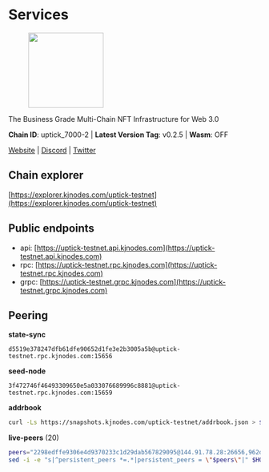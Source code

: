 # Services

<figure><img src="https://raw.githubusercontent.com/kj89/testnet_manuals/main/pingpub/logos/uptick.png" width="150" alt=""><figcaption></figcaption></figure>

The Business Grade Multi-Chain NFT Infrastructure for Web 3.0

**Chain ID**: uptick_7000-2 | **Latest Version Tag**: v0.2.5 | **Wasm**: OFF

[Website](https://uptick.network) | [Discord](https://discord.gg/UzeHS7fu5H) | [Twitter](https://twitter.com/uptickproject)




## Chain explorer
[https://explorer.kjnodes.com/uptick-testnet](https://explorer.kjnodes.com/uptick-testnet)

## Public endpoints

* api: [https://uptick-testnet.api.kjnodes.com](https://uptick-testnet.api.kjnodes.com)
* rpc: [https://uptick-testnet.rpc.kjnodes.com](https://uptick-testnet.rpc.kjnodes.com)
* grpc: [https://uptick-testnet.grpc.kjnodes.com](https://uptick-testnet.grpc.kjnodes.com)

## Peering

**state-sync**

```text
d5519e378247dfb61dfe90652d1fe3e2b3005a5b@uptick-testnet.rpc.kjnodes.com:15656
```

**seed-node**

```text
3f472746f46493309650e5a033076689996c8881@uptick-testnet.rpc.kjnodes.com:15659
```

**addrbook**
```bash
curl -Ls https://snapshots.kjnodes.com/uptick-testnet/addrbook.json > $HOME/.uptickd/config/addrbook.json
```

**live-peers** (20)
```bash
peers="2298edffe9306e4d9370233c1d29dab567829095@144.91.78.28:26656,962d620d21ce5caba3e765501dd9b309cfac234f@78.31.64.11:26356,6af07daddb8a57c01d05d8c0894f8293a41090d0@185.245.183.122:26656,3666c65e99775b8149396fd5c781dec6a29fb13b@75.119.144.48:31656,7a4f1c0baa2ff31c02163fb658c4eb8d119193c7@95.214.52.173:26656,d5519e378247dfb61dfe90652d1fe3e2b3005a5b@65.109.68.190:15656,5368bc0c12a7bfd9d69ba192b06f2be97d28e7ef@185.239.209.56:31656,b9d3fe835ded0b93c39befad43fb3c4964ae740f@91.195.101.100:26656,e8704845eaa0f3d39fcdc9c4065f3beb344384db@142.132.152.46:27656,d8777278648d8fc93800692a8b96a7f104df4f9a@194.163.135.127:26656,8096fef589ead4cd3a1aef83110b0241e63d5747@38.242.239.25:26656,f06b6a57001440bf3507ba2f09a3010f6d50080b@135.181.133.37:29656,75f90b4070eab7a20dc60974c85069389c77d89d@38.242.239.27:26656,07df6fd3f41c4bda761931831439ab248eb3dae4@91.223.3.190:55056,0105e6bcc1d69031d27817110050319446101362@65.108.197.178:31656,b483acbcae7ccd1244f588144245e9d1124c3de5@88.99.56.200:26666,70c19420bb2d40c5a6c3466c69ead6e0877b9cc7@45.85.250.108:26656,eb5a3112a64944e2bd701ff8aa99ab95209c6310@185.198.27.110:26656,af5262526a0800a29a0a7194e1488a9fa62d0005@195.3.223.208:26656,d6aad702ecfed6c5e76e2f25dea6b921c3cd7857@154.12.242.252:31656"
sed -i -e "s|^persistent_peers *=.*|persistent_peers = \"$peers\"|" $HOME/.uptickd/config/config.toml
```
